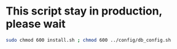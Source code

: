 # This script stay in production, please wait 

```bash
sudo chmod 600 install.sh ; chmod 600 ../config/db_config.sh
```